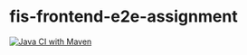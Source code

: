 # fis-frontend-e2e-assignment

[![Java CI with Maven](https://github.com/SanghamitraBhowmick1993/fis-frontend-e2e-assignment/actions/workflows/e2eflow.yml/badge.svg)](https://github.com/SanghamitraBhowmick1993/fis-frontend-e2e-assignment/actions/workflows/e2eflow.yml)
